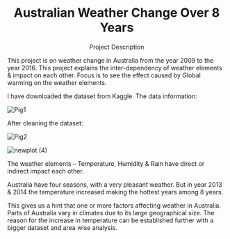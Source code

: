 <h1 align="center">Australian Weather Change Over 8 Years</h1> 

<p align="center">Project Description</p>
This project is on weather change in Australia from the year 2009 to the year 2016. 
This project explains the inter-dependency of weather elements & impact on each other. 
Focus is to see the effect caused by Global warming on the weather elements. 

I have downloaded the dataset from Kaggle.
The data information:


![Pig1](https://user-images.githubusercontent.com/100771366/156882411-849b6a3f-d2e0-419c-b9ac-1fb60f2a8490.png)


After cleaning the dataset:

![Pig2](https://user-images.githubusercontent.com/100771366/156882669-f4c7adc9-26b1-420e-9bc6-ec3cab01842f.png)


![newplot (4)](https://user-images.githubusercontent.com/100771366/156883076-8fc8d0ec-a08e-4812-bb5d-696980e7ed07.png)

The weather elements – Temperature, Humidity & Rain have direct or indirect impact each other.

Australia have four seasons, with a very pleasant weather. But in year 2013 & 2014 the temperature increased making the hottest years among 8 years.

This gives us a hint that one or more factors affecting weather in Australia. Parts of Australia vary in climates due to its large  geographical size. The reason for the increase in temperature can be established further with a bigger dataset and area wise analysis. 



